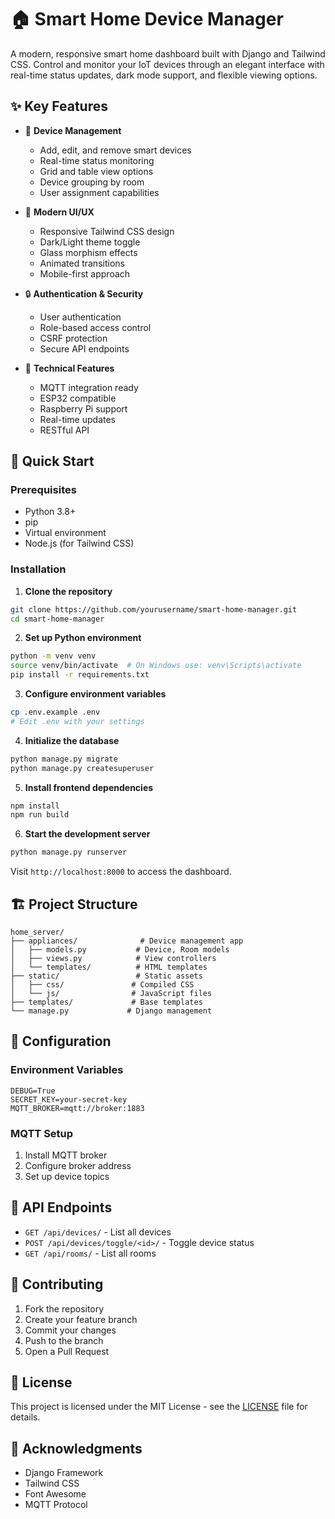 # 🏠 Smart Home Device Manager

A modern, responsive smart home dashboard built with Django and Tailwind CSS. Control and monitor your IoT devices through an elegant interface with real-time status updates, dark mode support, and flexible viewing options.

## ✨ Key Features

- 🎯 **Device Management**
  - Add, edit, and remove smart devices
  - Real-time status monitoring
  - Grid and table view options
  - Device grouping by room
  - User assignment capabilities

- 🎨 **Modern UI/UX**
  - Responsive Tailwind CSS design
  - Dark/Light theme toggle
  - Glass morphism effects
  - Animated transitions
  - Mobile-first approach

- 🔒 **Authentication & Security**
  - User authentication
  - Role-based access control
  - CSRF protection
  - Secure API endpoints

- 🔌 **Technical Features**
  - MQTT integration ready
  - ESP32 compatible
  - Raspberry Pi support
  - Real-time updates
  - RESTful API

## 🚀 Quick Start

### Prerequisites
- Python 3.8+
- pip
- Virtual environment
- Node.js (for Tailwind CSS)

### Installation

1. **Clone the repository**
```bash
git clone https://github.com/yourusername/smart-home-manager.git
cd smart-home-manager
```

2. **Set up Python environment**
```bash
python -m venv venv
source venv/bin/activate  # On Windows use: venv\Scripts\activate
pip install -r requirements.txt
```

3. **Configure environment variables**
```bash
cp .env.example .env
# Edit .env with your settings
```

4. **Initialize the database**
```bash
python manage.py migrate
python manage.py createsuperuser
```

5. **Install frontend dependencies**
```bash
npm install
npm run build
```

6. **Start the development server**
```bash
python manage.py runserver
```

Visit `http://localhost:8000` to access the dashboard.

## 🏗️ Project Structure

```
home_server/
├── appliances/              # Device management app
│   ├── models.py           # Device, Room models
│   ├── views.py            # View controllers
│   └── templates/          # HTML templates
├── static/                 # Static assets
│   ├── css/               # Compiled CSS
│   └── js/                # JavaScript files
├── templates/             # Base templates
└── manage.py             # Django management
```

## 🔧 Configuration

### Environment Variables
```env
DEBUG=True
SECRET_KEY=your-secret-key
MQTT_BROKER=mqtt://broker:1883
```

### MQTT Setup
1. Install MQTT broker
2. Configure broker address
3. Set up device topics

## 📱 API Endpoints

- `GET /api/devices/` - List all devices
- `POST /api/devices/toggle/<id>/` - Toggle device status
- `GET /api/rooms/` - List all rooms

## 🤝 Contributing

1. Fork the repository
2. Create your feature branch
3. Commit your changes
4. Push to the branch
5. Open a Pull Request

## 📄 License

This project is licensed under the MIT License - see the [LICENSE](LICENSE) file for details.

## 🙏 Acknowledgments

- Django Framework
- Tailwind CSS
- Font Awesome
- MQTT Protocol

